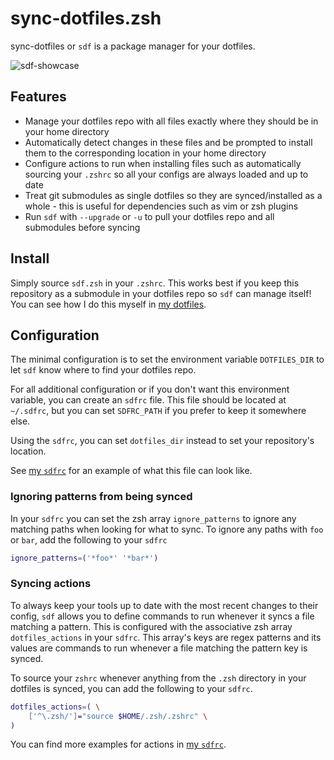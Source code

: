 # sync-dotfiles.zsh

sync-dotfiles or `sdf` is a package manager for your dotfiles.

![`sdf`-showcase](../assets/sdf-showcase.gif)

## Features

- Manage your dotfiles repo with all files exactly where they should be in your
  home directory
- Automatically detect changes in these files and be prompted to install them to
  the corresponding location in your home directory
- Configure actions to run when installing files such as automatically sourcing
  your `.zshrc` so all your configs are always loaded and up to date
- Treat git submodules as single dotfiles so they are synced/installed as a
  whole - this is useful for dependencies such as vim or zsh plugins
- Run `sdf` with `--upgrade` or `-u` to pull your dotfiles repo and all
  submodules before syncing

## Install

Simply source `sdf.zsh` in your `.zshrc`. This works best if you keep this
repository as a submodule in your dotfiles repo so `sdf` can manage itself! You
can see how I do this myself in [my
dotfiles](https://github.com/jannis-baum/dotfiles/blob/main/.zsh/.zshrc).

## Configuration

The minimal configuration is to set the environment variable `DOTFILES_DIR` to
let `sdf` know where to find your dotfiles repo.

For all additional configuration or if you don't want this environment variable,
you can create an `sdfrc` file. This file should be located at `~/.sdfrc`, but
you can set `SDFRC_PATH` if you prefer to keep it somewhere else.

Using the `sdfrc`, you can set `dotfiles_dir` instead to set your repository's
location.

See [my `sdfrc`](https://github.com/jannis-baum/dotfiles/blob/main/.sdfrc) for
an example of what this file can look like.

### Ignoring patterns from being synced

In your `sdfrc` you can set the zsh array `ignore_patterns` to ignore any
matching paths when looking for what to sync. To ignore any paths with `foo` or
`bar`, add the following to your `sdfrc`

```zsh
ignore_patterns=('*foo*' '*bar*')
```

### Syncing actions

To always keep your tools up to date with the most recent changes to their
config, `sdf` allows you to define commands to run whenever it syncs a file
matching a pattern. This is configured with the associative zsh array
`dotfiles_actions` in your `sdfrc`. This array's keys are regex patterns and its
values are commands to run whenever a file matching the pattern key is synced.

To source your `zshrc` whenever anything from the `.zsh` directory in your
dotfiles is synced, you can add the following to your `sdfrc`.

```zsh
dotfiles_actions=( \
    ['^\.zsh/']="source $HOME/.zsh/.zshrc" \
)
```

You can find more examples for actions in [my
`sdfrc`](https://github.com/jannis-baum/dotfiles/blob/main/.sdfrc).
